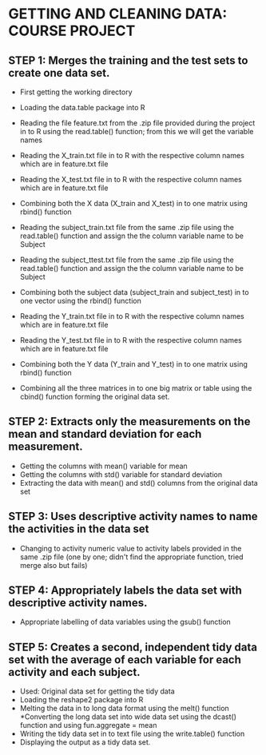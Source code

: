 # GETTING AND CLEANING DATA: COURSE PROJECT

## STEP 1: Merges the training and the test sets to create one data set.

* First getting the working directory
* Loading the data.table package into R
* Reading the file feature.txt from the .zip file provided during the project in to R using the read.table() function; from this we will get the variable names
* Reading the X_train.txt file in to R with the respective column names which are in feature.txt file
* Reading the X_test.txt file in to R with the respective column names which are in feature.txt file
* Combining both the X data (X_train and X_test) in to one matrix using rbind() function

* Reading the subject_train.txt file from the same .zip file using the read.table() function and assign the the column variable name to be Subject
* Reading the subject_ttest.txt file from the same .zip file using the read.table() function and assign the the column variable name to be Subject
* Combining both the subject data (subject_train and subject_test) in to one vector using the rbind() function

* Reading the Y_train.txt file in to R with the respective column names which are in feature.txt file
* Reading the Y_test.txt file in to R with the respective column names which are in feature.txt file
* Combining both the Y data (Y_train and Y_test) in to one matrix using rbind() function

* Combining all the three matrices in to one big matrix or table using the cbind() function forming the original data set.


## STEP 2: Extracts only the measurements on the mean and standard deviation for each measurement.

* Getting the columns with mean() variable for mean
* Getting the columns with std() variable for standard deviation
* Extracting the data with mean() and std() columns from the original data set


## STEP 3: Uses descriptive activity names to name the activities in the data set

* Changing to activity numeric value to activity labels provided in the same .zip file (one by one; didn't find the appropriate function, tried merge also but fails)


## STEP 4: Appropriately labels the data set with descriptive activity names.

* Appropriate labelling of data variables using the gsub() function


## STEP 5: Creates a second, independent tidy data set with the average of each variable for each activity and each subject.

* Used: Original data set for getting the tidy data
* Loading the reshape2 package into R
* Melting the data in to long data format using the melt() function
*Converting the long data set into wide data set using the dcast() function and using fun.aggregate = mean
* Writing the tidy data set in to text file using the write.table() function
* Displaying the output as a tidy data set.
